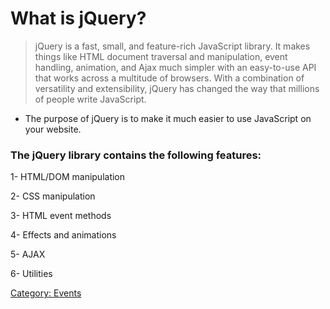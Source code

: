 # What is jQuery?

> jQuery is a fast, small, and feature-rich JavaScript library. It makes things like HTML document traversal and manipulation, event handling, animation, and Ajax much simpler with an easy-to-use API that works across a multitude of browsers. With a combination of versatility and extensibility, jQuery has changed the way that millions of people write JavaScript.

* The purpose of jQuery is to make it much easier to use JavaScript on your website.

### The jQuery library contains the following features:

1- HTML/DOM manipulation

2- CSS manipulation

3- HTML event methods

4- Effects and animations

5- AJAX

6- Utilities


[Category: Events](https://api.jquery.com/category/events/)
